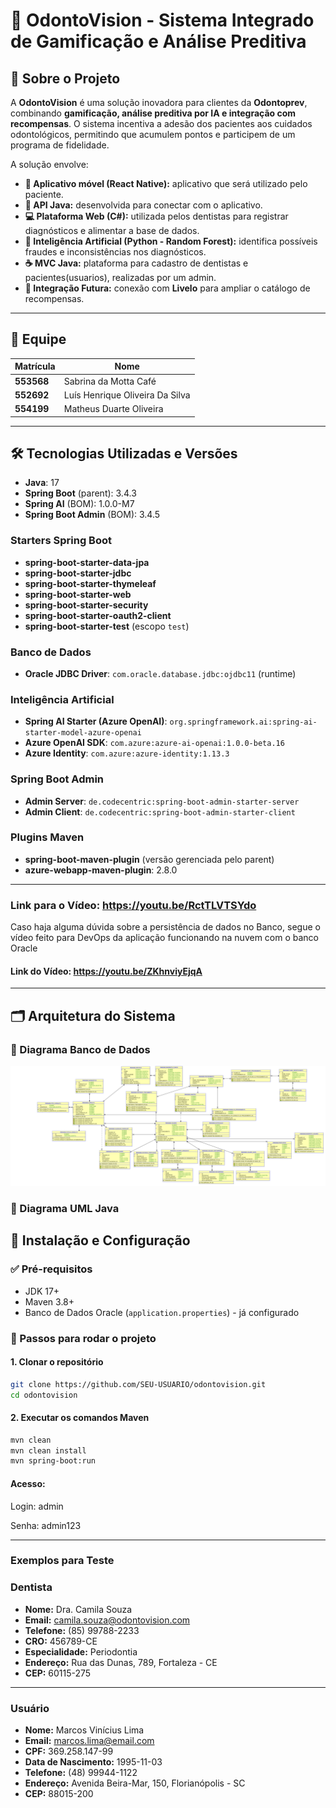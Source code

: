# 🦷 OdontoVision - Sistema Integrado de Gamificação e Análise Preditiva

## 📌 Sobre o Projeto
A **OdontoVision** é uma solução inovadora para clientes da **Odontoprev**, combinando **gamificação, análise preditiva por IA e integração com recompensas**. O sistema incentiva a adesão dos pacientes aos cuidados odontológicos, permitindo que acumulem pontos e participem de um programa de fidelidade.

A solução envolve:
- **📱 Aplicativo móvel (React Native):** aplicativo que será utilizado pelo paciente.
- **🍵 API Java:** desenvolvida para conectar com o aplicativo.
- **💻 Plataforma Web (C#):** utilizada pelos dentistas para registrar diagnósticos e alimentar a base de dados.
- **🧠 Inteligência Artificial (Python - Random Forest):** identifica possíveis fraudes e inconsistências nos diagnósticos.
- **☕ MVC Java:** plataforma para cadastro de dentistas e pacientes(usuarios), realizadas por um admin.
- **🔗 Integração Futura:** conexão com **Livelo** para ampliar o catálogo de recompensas.

---

## 👥 Equipe
| Matrícula  | Nome                              |
|------------|-----------------------------------|
| **553568** | Sabrina da Motta Café            |
| **552692** | Luís Henrique Oliveira Da Silva  |
| **554199** | Matheus Duarte Oliveira          |

---

## 🛠 Tecnologias Utilizadas e Versões


- **Java**: 17
- **Spring Boot** (parent): 3.4.3
- **Spring AI** (BOM): 1.0.0-M7
- **Spring Boot Admin** (BOM): 3.4.5

### Starters Spring Boot
- **spring-boot-starter-data-jpa**
- **spring-boot-starter-jdbc**
- **spring-boot-starter-thymeleaf**
- **spring-boot-starter-web**
- **spring-boot-starter-security**
- **spring-boot-starter-oauth2-client**
- **spring-boot-starter-test** (escopo `test`)

### Banco de Dados
- **Oracle JDBC Driver**: `com.oracle.database.jdbc:ojdbc11` (runtime)

### Inteligência Artificial
- **Spring AI Starter (Azure OpenAI)**: `org.springframework.ai:spring-ai-starter-model-azure-openai`
- **Azure OpenAI SDK**: `com.azure:azure-ai-openai:1.0.0-beta.16`
- **Azure Identity**: `com.azure:azure-identity:1.13.3`

### Spring Boot Admin
- **Admin Server**: `de.codecentric:spring-boot-admin-starter-server`
- **Admin Client**: `de.codecentric:spring-boot-admin-starter-client`

### Plugins Maven
- **spring-boot-maven-plugin** (versão gerenciada pelo parent)
- **azure-webapp-maven-plugin**: 2.8.0

---
### Link para o Vídeo: https://youtu.be/RctTLVTSYdo
Caso haja alguma dúvida sobre a persistência de dados no Banco, segue o vídeo feito para DevOps da aplicação funcionando na nuvem com o banco Oracle

#### Link do Vídeo: https://youtu.be/ZKhnviyEjqA

---
## 🗂 Arquitetura do Sistema
### 🔹 Diagrama Banco de Dados
![img.png](img.png)

### 🔹 Diagrama UML Java



## 📜 Instalação e Configuração
### ✅ Pré-requisitos
- JDK 17+
- Maven 3.8+
- Banco de Dados Oracle (`application.properties`) - já configurado

### 🔧 Passos para rodar o projeto
#### 1. Clonar o repositório
```sh
git clone https://github.com/SEU-USUARIO/odontovision.git
cd odontovision
```
#### 2. Executar os comandos Maven
```sh
mvn clean
mvn clean install
mvn spring-boot:run
```
#### Acesso:
Login: admin

Senha: admin123

---

### Exemplos para Teste

### **Dentista**
- **Nome:** Dra. Camila Souza
- **Email:** camila.souza@odontovision.com
- **Telefone:** (85) 99788-2233
- **CRO:** 456789-CE
- **Especialidade:** Periodontia
- **Endereço:** Rua das Dunas, 789, Fortaleza - CE
- **CEP:** 60115-275

---

### **Usuário**
- **Nome:** Marcos Vinícius Lima
- **Email:** marcos.lima@email.com
- **CPF:** 369.258.147-99
- **Data de Nascimento:** 1995-11-03
- **Telefone:** (48) 99944-1122
- **Endereço:** Avenida Beira-Mar, 150, Florianópolis - SC
- **CEP:** 88015-200

